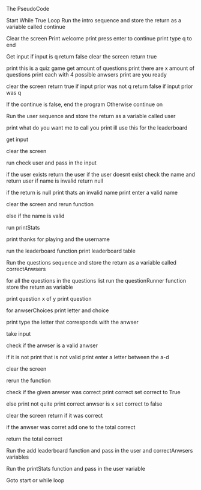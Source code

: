The PseudoCode









Start While True Loop
Run the intro sequence and store the return as a variable called continue

Clear the screen
Print welcome
print press enter to continue
print type q to end

Get input
if input is q
  return false
clear the screen
return true

print this is a quiz game
get amount of questions
print there are x amount of questions
print each with 4 possible anwsers
print are you ready

clear the screen
return true if input prior was not q
return false if input prior was q

If the continue is false, end the program
Otherwise continue on

Run the user sequence and store the return as a variable called user

print what do you want me to call you
print ill use this for the leaderboard

get input

clear the screen

run check user and pass in the input

if the user exists return the user
if the user doesnt exist check the name and return user
if name is invalid return null

if the return is null
print thats an invalid name
print enter a valid name

clear the screen and rerun function

else if the name is valid

run printStats

print thanks for playing and the username

run the leaderboard function
print leaderboard table

Run the questions sequence and store the return as a variable called correctAnwsers

for all the questions in the questions list
run the questionRunner function store the return as variable

print question x of y
print question

for anwserChoices
print letter and choice

print type the letter that corresponds with the anwser

take input

check if the anwser is a valid anwser

if it is not
print that is not valid
print enter a letter between the a-d

clear the screen

rerun the function

check if the given anwser was correct
print correct
set correct to True

else
print not quite
print correct anwser is x
set correct to false

clear the screen
return if it was correct

if the anwser was corret add one to the total correct

return the total correct

Run the add leaderboard function and pass in the user and correctAnwsers variables

Run the printStats function and pass in the user variable

Goto start or while loop
